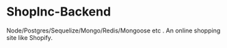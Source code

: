 # ShopInc-Backend
Node/Postgres/Sequelize/Mongo/Redis/Mongoose etc . An online shopping site like Shopify.
